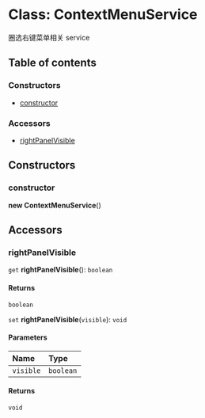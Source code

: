 # Class: ContextMenuService

圈选右键菜单相关 service

## Table of contents

### Constructors

* [constructor](/auto-docs/free-layout-editor/classes/ContextMenuService.md#constructor)

### Accessors

* [rightPanelVisible](/auto-docs/free-layout-editor/classes/ContextMenuService.md#rightpanelvisible)

## Constructors

### constructor

**new ContextMenuService**()

## Accessors

### rightPanelVisible

`get` **rightPanelVisible**(): `boolean`

#### Returns

`boolean`

`set` **rightPanelVisible**(`visible`): `void`

#### Parameters

| Name | Type |
| :------ | :------ |
| `visible` | `boolean` |

#### Returns

`void`
